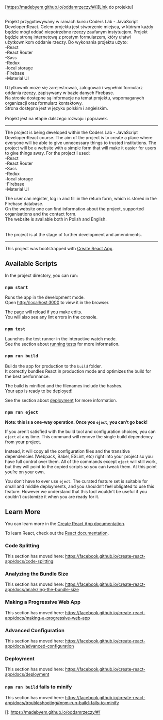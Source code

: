  [https://madebyem.github.io/oddamrzeczy/#/][Link do projektu] <br /><br />


Projekt przygotowywany w ramach kursu Coders Lab - JavaScript Developer:React.
Celem projektu jest stworzenie miejsca, w którym każdy będzie mógł oddać niepotrzebne rzeczy zaufanym instytucjom.
Projekt będzie stroną internetową z prostym formularzem, który ułatwi użytkownikom oddanie rzeczy.
Do wykonania projektu użyto: <br/>
-React <br />
-React Router <br />
-Sass <br />
-Redux <br />
-local storage <br />
-Firebase <br />
-Material UI <br />

Użytkownik może się zarejestrować, zalogować i wypełnić formularz oddania rzeczy, zapisywany w bazie danych Firebase. <br />
Na stronie dostępne są informacje na temat projektu, wspomaganych organizacji oraz formularz kontaktowy. <br />
Strona dostępna jest w języku polskim i angielskim. <br /> <br />
Projekt jest na etapie dalszego rozwoju i poprawek.


_______________________


The project is being developed within the Coders Lab - JavaScript Developer:React course.
The aim of the project is to create a place where everyone will be able to give unnecessary things to trusted institutions.
The project will be a website with a simple form that will make it easier for users to give things away.
For the project I used: <br />
-React <br />
-React Router <br />
-Sass <br />
-Redux <br />
-local storage <br />
-Firebase <br />
-Material UI <br />

The user can register, log in and fill in the return form, which is stored in the Firebase database. <br />
On the website one can find information about the project, supported organisations and the contact form. <br />
The website is available both in Polish and English. <br /> <br /> <br />
The project is at the stage of further development and amendments.


_______________________









This project was bootstrapped with [Create React App](https://github.com/facebook/create-react-app).

## Available Scripts

In the project directory, you can run:

### `npm start`

Runs the app in the development mode.<br />
Open [http://localhost:3000](http://localhost:3000) to view it in the browser.

The page will reload if you make edits.<br />
You will also see any lint errors in the console.

### `npm test`

Launches the test runner in the interactive watch mode.<br />
See the section about [running tests](https://facebook.github.io/create-react-app/docs/running-tests) for more information.

### `npm run build`

Builds the app for production to the `build` folder.<br />
It correctly bundles React in production mode and optimizes the build for the best performance.

The build is minified and the filenames include the hashes.<br />
Your app is ready to be deployed!

See the section about [deployment](https://facebook.github.io/create-react-app/docs/deployment) for more information.

### `npm run eject`

**Note: this is a one-way operation. Once you `eject`, you can’t go back!**

If you aren’t satisfied with the build tool and configuration choices, you can `eject` at any time. This command will remove the single build dependency from your project.

Instead, it will copy all the configuration files and the transitive dependencies (Webpack, Babel, ESLint, etc) right into your project so you have full control over them. All of the commands except `eject` will still work, but they will point to the copied scripts so you can tweak them. At this point you’re on your own.

You don’t have to ever use `eject`. The curated feature set is suitable for small and middle deployments, and you shouldn’t feel obligated to use this feature. However we understand that this tool wouldn’t be useful if you couldn’t customize it when you are ready for it.

## Learn More

You can learn more in the [Create React App documentation](https://facebook.github.io/create-react-app/docs/getting-started).

To learn React, check out the [React documentation](https://reactjs.org/).

### Code Splitting

This section has moved here: https://facebook.github.io/create-react-app/docs/code-splitting

### Analyzing the Bundle Size

This section has moved here: https://facebook.github.io/create-react-app/docs/analyzing-the-bundle-size

### Making a Progressive Web App

This section has moved here: https://facebook.github.io/create-react-app/docs/making-a-progressive-web-app

### Advanced Configuration

This section has moved here: https://facebook.github.io/create-react-app/docs/advanced-configuration

### Deployment

This section has moved here: https://facebook.github.io/create-react-app/docs/deployment

### `npm run build` fails to minify

This section has moved here: https://facebook.github.io/create-react-app/docs/troubleshooting#npm-run-build-fails-to-minify


[]: https://madebyem.github.io/oddamrzeczy/#/

[Link]: https://madebyem.github.io/oddamrzeczy/